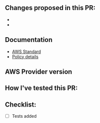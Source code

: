 ## Changes proposed in this PR:
-
-

## Documentation
- [AWS Standard](<Link the AWS standard which is supported by this policy>)
- [Policy details](<Link the heading to the policy present in the internal NIST policies reference document>)

## AWS Provider version
<!-- Add information about the provider version against which the policy was tested/developed with. This will later help us when we deal with documentation.Add any nuances that you've observed around provider versions. For example, some attributes will only be present in a certain version of a provider and we need to clearly document that so that users use the expected version.-->

## How I've tested this PR:

## Checklist:
- [ ] Tests added